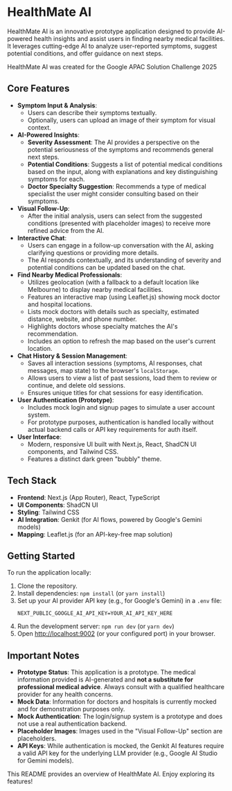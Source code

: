 # HealthMate AI

HealthMate AI is an innovative prototype application designed to provide AI-powered health insights and assist users in finding nearby medical facilities. It leverages cutting-edge AI to analyze user-reported symptoms, suggest potential conditions, and offer guidance on next steps.

HealthMate AI was created for the Google APAC Solution Challenge 2025

## Core Features

*   **Symptom Input & Analysis**:
    *   Users can describe their symptoms textually.
    *   Optionally, users can upload an image of their symptom for visual context.
*   **AI-Powered Insights**:
    *   **Severity Assessment**: The AI provides a perspective on the potential seriousness of the symptoms and recommends general next steps.
    *   **Potential Conditions**: Suggests a list of potential medical conditions based on the input, along with explanations and key distinguishing symptoms for each.
    *   **Doctor Specialty Suggestion**: Recommends a type of medical specialist the user might consider consulting based on their symptoms.
*   **Visual Follow-Up**:
    *   After the initial analysis, users can select from the suggested conditions (presented with placeholder images) to receive more refined advice from the AI.
*   **Interactive Chat**:
    *   Users can engage in a follow-up conversation with the AI, asking clarifying questions or providing more details.
    *   The AI responds contextually, and its understanding of severity and potential conditions can be updated based on the chat.
*   **Find Nearby Medical Professionals**:
    *   Utilizes geolocation (with a fallback to a default location like Melbourne) to display nearby medical facilities.
    *   Features an interactive map (using Leaflet.js) showing mock doctor and hospital locations.
    *   Lists mock doctors with details such as specialty, estimated distance, website, and phone number.
    *   Highlights doctors whose specialty matches the AI's recommendation.
    *   Includes an option to refresh the map based on the user's current location.
*   **Chat History & Session Management**:
    *   Saves all interaction sessions (symptoms, AI responses, chat messages, map state) to the browser's `localStorage`.
    *   Allows users to view a list of past sessions, load them to review or continue, and delete old sessions.
    *   Ensures unique titles for chat sessions for easy identification.
*   **User Authentication (Prototype)**:
    *   Includes mock login and signup pages to simulate a user account system.
    *   For prototype purposes, authentication is handled locally without actual backend calls or API key requirements for auth itself.
*   **User Interface**:
    *   Modern, responsive UI built with Next.js, React, ShadCN UI components, and Tailwind CSS.
    *   Features a distinct dark green "bubbly" theme.

## Tech Stack

*   **Frontend**: Next.js (App Router), React, TypeScript
*   **UI Components**: ShadCN UI
*   **Styling**: Tailwind CSS
*   **AI Integration**: Genkit (for AI flows, powered by Google's Gemini models)
*   **Mapping**: Leaflet.js (for an API-key-free map solution)

## Getting Started

To run the application locally:

1.  Clone the repository.
2.  Install dependencies: `npm install` (or `yarn install`)
3.  Set up your AI provider API key (e.g., for Google's Gemini) in a `.env` file:
    ```
    NEXT_PUBLIC_GOOGLE_AI_API_KEY=YOUR_AI_API_KEY_HERE
    ```
4.  Run the development server: `npm run dev` (or `yarn dev`)
5.  Open [http://localhost:9002](http://localhost:9002) (or your configured port) in your browser.

## Important Notes

*   **Prototype Status**: This application is a prototype. The medical information provided is AI-generated and **not a substitute for professional medical advice**. Always consult with a qualified healthcare provider for any health concerns.
*   **Mock Data**: Information for doctors and hospitals is currently mocked and for demonstration purposes only.
*   **Mock Authentication**: The login/signup system is a prototype and does not use a real authentication backend.
*   **Placeholder Images**: Images used in the "Visual Follow-Up" section are placeholders.
*   **API Keys**: While authentication is mocked, the Genkit AI features require a valid API key for the underlying LLM provider (e.g., Google AI Studio for Gemini models).

This README provides an overview of HealthMate AI. Enjoy exploring its features!
